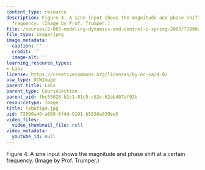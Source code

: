 ```yaml
---
content_type: resource
description: Figure 4. A sine input shows the magnitude and phase shift at a certain
  frequency. (Image by Prof. Trumper.)
file: /courses/2-003-modeling-dynamics-and-control-i-spring-2005/72090a40a6806f4d9191b5836e039ee5_lab6fig4.jpg
file_type: image/jpeg
image_metadata:
  caption: ''
  credit: ''
  image-alt: ''
learning_resource_types:
- Labs
license: https://creativecommons.org/licenses/by-nc-sa/4.0/
ocw_type: OCWImage
parent_title: Labs
parent_type: CourseSection
parent_uid: fbc55028-b2c1-01c5-c62c-62ab407df92b
resourcetype: Image
title: lab6fig4.jpg
uid: 72090a40-a680-6f4d-9191-b5836e039ee5
video_files:
  video_thumbnail_file: null
video_metadata:
  youtube_id: null
---
```

Figure 4. A sine input shows the magnitude and phase shift at a certain frequency. (Image by Prof. Trumper.)